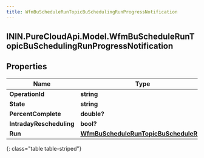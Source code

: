 ```yaml
---
title: WfmBuScheduleRunTopicBuSchedulingRunProgressNotification
---
```

## ININ.PureCloudApi.Model.WfmBuScheduleRunTopicBuSchedulingRunProgressNotification

## Properties

|Name | Type | Description | Notes|
|------------ | ------------- | ------------- | -------------|
| **OperationId** | **string** |  | [optional] |
| **State** | **string** |  | [optional] |
| **PercentComplete** | **double?** |  | [optional] |
| **IntradayRescheduling** | **bool?** |  | [optional] |
| **Run** | [**WfmBuScheduleRunTopicBuScheduleRun**](WfmBuScheduleRunTopicBuScheduleRun.html) |  | [optional] |
{: class="table table-striped"}


